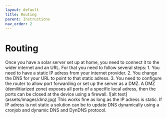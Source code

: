 ```yaml
---
layout: default
title: Routing
parent: Instructions
nav_order: 2
---
```

<h1>Routing</h1>
Once you have a solar server set up at home, you need to connect it to the wider internet and an URL. For that you need to follow several steps:
1. You need to have a static IP adress from your internet provider.
2. You change the DNS for your URL to point to that static adress.
3. You need to configure the router to allow port forwarding or set up the server as a DMZ. A DMZ (demilitiarized zone) exposes all ports of a specific local adress, then the ports can be closed at the device using a firewall.
![alt text](assets/images/dmz.jpg)
This works fine as long as the IP adress is static. If IP adress is not static a solution can be to update DNS dynamically using a cronjob and dynamic DNS and DynDNS protocol.
